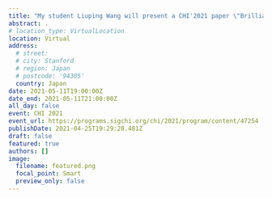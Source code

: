 ```yaml
---
title: "My student Liuping Wang will present a CHI'2021 paper \"Brilliant AI Doctor\" in Rural Clinics: Challenges in AI-Powered Clinical Decision Support System Deployment"
abstract: .
# location_type: VirtualLocation
location: Virtual
address:
  # street: 
  # city: Stanford
  # region: Japan
  # postcode: '94305'
  country: Japan
date: 2021-05-11T19:00:00Z
date_end: 2021-05-11T21:00:00Z
all_day: false
event: CHI 2021
event_url: https://programs.sigchi.org/chi/2021/program/content/47254
publishDate: 2021-04-25T19:29:28.481Z
draft: false
featured: true
authors: []
image:
  filename: featured.png
  focal_point: Smart
  preview_only: false
---
```

